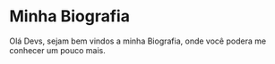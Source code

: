 # Minha Biografia

Olá Devs, sejam bem vindos a minha Biografia, onde você podera me conhecer um pouco mais.
